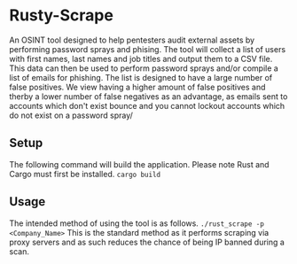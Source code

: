 # Rusty-Scrape
An OSINT tool designed to help pentesters audit external assets by performing password sprays and phising. The tool will collect a list of users with first names, last names and job titles and output them to a CSV file. This data can then be used to perform password sprays and/or compile a list of emails for phishing. The list is designed to have a large number of false positives. We view having a higher amount of false positives and therby a lower number of false negatives as an advantage, as emails sent to accounts which don't exist bounce and you cannot lockout accounts which do not exist on a password spray/
## Setup
The following command will build the application. Please note Rust and Cargo must first be installed.
```cargo build ```
## Usage
The intended method of using the tool is as follows.
```./rust_scrape -p <Company_Name>```
This is the standard method as it performs scraping via proxy servers and as such reduces the chance of being IP banned during a scan.
